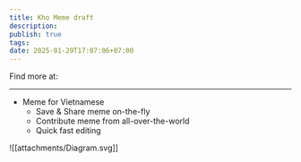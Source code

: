 ```yaml
---
title: Kho Meme draft
description: 
publish: true
tags: 
date: 2025-01-29T17:07:06+07:00
---
```

Find more at:

---

- Meme for Vietnamese
	- Save & Share meme on-the-fly
	- Contribute meme from all-over-the-world
	- Quick fast editing

![[attachments/Diagram.svg]]